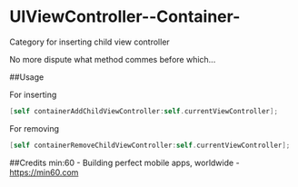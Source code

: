 UIViewController--Container-
============================

Category for inserting child view controller

No more dispute what method commes before which...

##Usage

For inserting

``` objective-c
[self containerAddChildViewController:self.currentViewController];
```

For removing

``` objective-c
[self containerRemoveChildViewController:self.currentViewController];
```

##Credits
min:60 - Building perfect mobile apps, worldwide - <a href="https://min60.com">https://min60.com</a>
